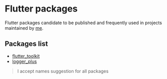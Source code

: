 # Flutter packages

Flutter packages candidate to be published and frequently used in projects maintained by [me](https://github.com/pedrox-hs).

## Packages list

- [flutter_toolkit](flutter_toolkit)
- [logger_plus](logger_plus)

> I accept names suggestion for all packages
